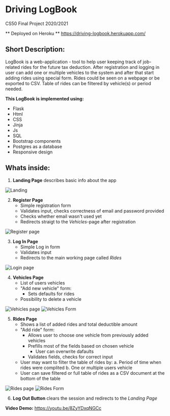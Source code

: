 # Driving LogBook

CS50 Final Project 2020/2021

** Deployed on Heroku ** 
https://driving-logbook.herokuapp.com/

## Short Description:
LogBook is a web-application - tool to help user keeping track of job-related rides for the future tax deduction.
After registration and logging in user can add one or multiple vehicles to the system and after that start adding rides using special form. Rides could be seen on a webpage or be exported to CSV. Table of rides can be filtered by vehicle(s) or period needed.

**This LogBook is implemented using:**  
* Flask
* Html
* CSS
* Jinja
* Js
* SQL
* Bootstrap components
* Postgres as a database
* Responsive design 


## Whats inside:

1. **Landing Page** describes basic info about the app  
  
![ Landing ](screenshots/0.jpg?raw=true)  
  
2. **Register Page**
    * Simple registration form
    * Validates input, checks correctness of email and password provided
    * Checks whether email wasn't used yet
    * Redirects straigt to the _Vehicles_-page after registration  
  
 ![ Register page ](screenshots/1.jpg?raw=true)  
   
3. **Log In Page**
    * Simple Log in form
    * Validates input
    * Redirects to the main working page called _Rides_  
      
 ![ Login page ](screenshots/2.jpg?raw=true)  
   
4. **Vehicles Page**
    * List of users vehicles 
    * "Add new vehicle" form: 
        * Sets defaults for rides
    * Possibility to delete a vehicle
    
      
 ![ Vehicles page ](screenshots/3.jpg?raw=true)    ![ Vehicles Form ](screenshots/4.jpg?raw=true)  
   
   

5. **Rides Page**
    * Shows a list of added rides and total deductible amount
    * "Add ride" form:
        * Allows user to choose one vehicle from previously added vehicles
        * Prefills most of the fields based on chosen vehicle 
            * User can overwrite dafaults
        * Validates fields, checks for correct input
    * User may want to filter the table of rides by:
        a. Period of time when rides were complited
        b. One or multiple users vehicle 
    * User can save filtered or full table of rides as a CSV document at the bottom of the table  
      
 ![ Rides page ](screenshots/5.png?raw=true)    ![ Rides Form ](screenshots/6.png?raw=true)  

6. **Log Out Button** clears the session and redirects to the _Landing Page_

**Video Demo:**  https://youtu.be/8ZyYDxqNGCc
        
